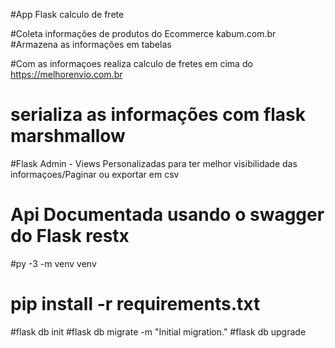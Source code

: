 #App Flask calculo de frete


#Coleta informações de produtos do Ecommerce kabum.com.br
#Armazena as informações em tabelas



#Com as informaçoes realiza calculo de fretes em cima do https://melhorenvio.com.br


# serializa as informações com flask marshmallow


#Flask Admin - Views Personalizadas para ter melhor visibilidade das informaçoes/Paginar ou exportar em csv


# Api Documentada usando o swagger do Flask restx


#py -3 -m venv venv
# pip install -r requirements.txt

#flask db init
#flask db migrate -m "Initial migration."
#flask db upgrade